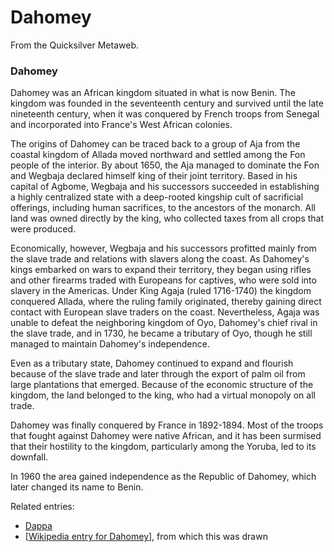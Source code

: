 
# Dahomey

From the Quicksilver Metaweb.

### Dahomey


Dahomey was an African kingdom situated in what is now Benin. The kingdom was founded in the seventeenth century and survived until the late nineteenth century, when it was conquered by French troops from Senegal and incorporated into France's West African colonies.

The origins of Dahomey can be traced back to a group of Aja from the coastal kingdom of Allada moved northward and settled among the Fon people of the interior. By about 1650, the Aja managed to dominate the Fon and Wegbaja declared himself king of their joint territory. Based in his capital of Agbome, Wegbaja and his successors succeeded in establishing a highly centralized state with a deep-rooted kingship cult of sacrificial offerings, including human sacrifices, to the ancestors of the monarch. All land was owned directly by the king, who collected taxes from all crops that were produced.

Economically, however, Wegbaja and his successors profitted mainly from the slave trade and relations with slavers along the coast. As Dahomey's kings embarked on wars to expand their territory, they began using rifles and other firearms traded with Europeans for captives, who were sold into slavery in the Americas. Under King Agaja (ruled 1716-1740) the kingdom conquered Allada, where the ruling family originated, thereby gaining direct contact with European slave traders on the coast. Nevertheless, Agaja was unable to defeat the neighboring kingdom of Oyo, Dahomey's chief rival in the slave trade, and in 1730, he became a tributary of Oyo, though he still managed to maintain Dahomey's independence.

Even as a tributary state, Dahomey continued to expand and flourish because of the slave trade and later through the export of palm oil from large plantations that emerged. Because of the economic structure of the kingdom, the land belonged to the king, who had a virtual monopoly on all trade.

Dahomey was finally conquered by France in 1892-1894. Most of the troops that fought against Dahomey were native African, and it has been surmised that their hostility to the kingdom, particularly among the Yoruba, led to its downfall.

In 1960 the area gained independence as the Republic of Dahomey, which later changed its name to Benin.

Related entries:
* [Dappa](/dappa)
* [[Wikipedia entry for Dahomey](/http-en-wikipedia-org-wiki-dahomey)], from which this was drawn
